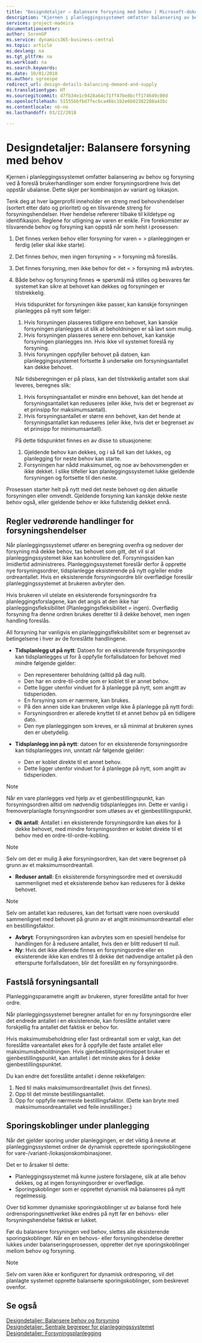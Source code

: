 ```yaml
---
title: "Designdetaljer – Balansere forsyning med behov | Microsoft-dokumentasjon"
description: "Kjernen i planleggingssystemet omfatter balansering av behov og forsyning ved å foreslå brukerhandlinger som endrer forsyningsordrene hvis det oppstår ubalanse. Dette skjer per kombinasjon av variant og lokasjon."
services: project-madeira
documentationcenter: 
author: SorenGP
ms.service: dynamics365-business-central
ms.topic: article
ms.devlang: na
ms.tgt_pltfrm: na
ms.workload: na
ms.search.keywords: 
ms.date: 10/01/2018
ms.author: sgroespe
redirect_url: design-details-balancing-demand-and-supply
ms.translationtype: HT
ms.sourcegitcommit: d7fb34e1c9428a64c71ff47be8bcff174649c00d
ms.openlocfilehash: 51555bbfbd7fec6ca46bc1b2e6b02382288a41bc
ms.contentlocale: nb-no
ms.lasthandoff: 03/22/2018

---
```

# <a name="design-details-balancing-supply-with-demand"></a>Designdetaljer: Balansere forsyning med behov
Kjernen i planleggingssystemet omfatter balansering av behov og forsyning ved å foreslå brukerhandlinger som endrer forsyningsordrene hvis det oppstår ubalanse. Dette skjer per kombinasjon av variant og lokasjon.  

Tenk deg at hver lagerprofil inneholder en streng med behovshendelser (sortert etter dato og prioritet) og en tilsvarende streng for forsyningshendelser. Hver hendelse refererer tilbake til kildetype og identifikasjon. Reglene for utligning av varen er enkle. Fire forekomster av tilsvarende behov og forsyning kan oppstå når som helst i prosessen:  

1. Det finnes verken behov eller forsyning for varen = > planleggingen er ferdig (eller skal ikke starte).  
2. Det finnes behov, men ingen forsyning = > forsyning må foreslås.  
3. Det finnes forsyning, men ikke behov for det = > forsyning må avbrytes.  
4. Både behov og forsyning finnes => spørsmål må stilles og besvares før systemet kan sikre at behovet kan dekkes og forsyningen er tilstrekkelig.  

     Hvis tidspunktet for forsyningen ikke passer, kan kanskje forsyningen planlegges på nytt som følger:  

    1.  Hvis forsyningen plasseres tidligere enn behovet, kan kanskje forsyningen planlegges ut slik at beholdningen er så lavt som mulig.  
    2.  Hvis forsyningen plasseres senere enn behovet, kan kanskje forsyningen planlegges inn. Hvis ikke vil systemet foreslå ny forsyning.  
    3.  Hvis forsyningen oppfyller behovet på datoen, kan planleggingssystemet fortsette å undersøke om forsyningsantallet kan dekke behovet.  

     Når tidsberegningen er på plass, kan det tilstrekkelig antallet som skal leveres, beregnes slik:  

    1.  Hvis forsyningsantallet er mindre enn behovet, kan det hende at forsyningsantallet kan reduseres (eller ikke, hvis det er begrenset av et prinsipp for maksimumsantall).  
    2.  Hvis forsyningsantallet er større enn behovet, kan det hende at forsyningsantallet kan reduseres (eller ikke, hvis det er begrenset av et prinsipp for minimumsantall).  

     På dette tidspunktet finnes en av disse to situasjonene:  

    1.  Gjeldende behov kan dekkes, og i så fall kan det lukkes, og planlegging for neste behov kan starte.  
    2.  Forsyningen har nådd maksimumet, og noe av behovsmengden er ikke dekket. I slike tilfeller kan planleggingssystemet lukke gjeldende forsyningen og fortsette til den neste.  

 Prosessen starter helt på nytt med det neste behovet og den aktuelle forsyningen eller omvendt. Gjeldende forsyning kan kanskje dekke neste behov også, eller gjeldende behov er ikke fullstendig dekket ennå.  

## <a name="rules-concerning-actions-for-supply-events"></a>Regler vedrørende handlinger for forsyningshendelser  
Når planleggingssystemet utfører en beregning ovenfra og nedover der forsyning må dekke behov, tas behovet som gitt, det vil si at planleggingssystemet ikke kan kontrollere det. Forsyningssiden kan Imidlertid administreres. Planleggingssystemet foreslår derfor å opprette nye forsyningsordrer, tidsplanlegge eksisterende på nytt og/eller endre ordreantallet. Hvis en eksisterende forsyningsordre blir overflødige foreslår planleggingssystemet at brukeren avbryter den.  

Hvis brukeren vil utelate en eksisterende forsyningsordre fra planleggingsforslagene, kan det angis at den ikke har planleggingsfleksibilitet (Planleggingsfleksibilitet = ingen). Overflødig forsyning fra denne ordren brukes deretter til å dekke behovet, men ingen handling foreslås.  

All forsyning har vanligvis en planleggingsfleksibilitet som er begrenset av betingelsene i hver av de foreslåtte handlingene.  

-   **Tidsplanlegg ut på nytt**: Datoen for en eksisterende forsyningsordre kan tidsplanlegges ut for å oppfylle forfallsdatoen for behovet med mindre følgende gjelder:  

    -   Den representerer beholdning (alltid på dag null).  
    -   Den har en ordre-til-ordre som er koblet til er annet behov.  
    -   Dette ligger utenfor vinduet for å planlegge på nytt, som angitt av tidsperioden.  
    -   En forsyning som er nærmere, kan brukes.  
    -   På den annen side kan brukeren velge ikke å planlegge på nytt fordi:  
    -   Forsyningsordren er allerede knyttet til et annet behov på en tidligere dato.  
    -   Den nye planleggingen som kreves, er så minimal at brukeren synes den er ubetydelig.  

-   **Tidsplanlegg inn på nytt**: datoen for en eksisterende forsyningsordre kan tidsplanlegges inn, unntatt når følgende gjelder:  

    -   Den er koblet direkte til et annet behov.  
    -   Dette ligger utenfor vinduet for å planlegge på nytt, som angitt av tidsperioden.  

> [!NOTE]  
>  Når en vare planlegges ved hjelp av et gjenbestillingspunkt, kan forsyningsordren alltid om nødvendig tidsplanlegges inn. Dette er vanlig i fremoverplanlagte forsyningsordrer som utløses av et gjenbestillingspunkt.  

-   **Øk antall**: Antallet i en eksisterende forsyningsordre kan økes for å dekke behovet, med mindre forsyningsordren er koblet direkte til et behov med en ordre-til-ordre-kobling.  

> [!NOTE]  
>  Selv om det er mulig å øke forsyningsordren, kan det være begrenset på grunn av et maksimumsordreantall.  

-   **Reduser antall**: En eksisterende forsyningsordre med et overskudd sammenlignet med et eksisterende behov kan reduseres for å dekke behovet.  

> [!NOTE]  
>  Selv om antallet kan reduseres, kan det fortsatt være noen overskudd sammenlignet med behovet på grunn av et angitt minimumsordreantall eller en bestillingsfaktor.  

-   **Avbryt**: Forsyningsordren kan avbrytes som en spesiell hendelse for handlingen for å redusere antallet, hvis den er blitt redusert til null.  
-   **Ny**: Hvis det ikke allerede finnes en forsyningsordre eller en eksisterende ikke kan endres til å dekke det nødvendige antallet på den etterspurte forfallsdatoen, blir det foreslått en ny forsyningsordre.  

## <a name="determining-the-supply-quantity"></a>Fastslå forsyningsantall  
Planleggingsparametre angitt av brukeren, styrer foreslåtte antall for hver ordre.  

Når planleggingssystemet beregner antallet for en ny forsyningsordre eller det endrede antallet i en eksisterende, kan foreslåtte antallet være forskjellig fra antallet det faktisk er behov for.  

Hvis maksimumsbeholdning eller fast ordreantall som er valgt, kan det foreslåtte vareantallet økes for å oppfylle det faste antallet eller maksimumsbeholdningen. Hvis gjenbestillingsprinsippet bruker et gjenbestillingspunkt, kan antallet i det minste økes for å dekke gjenbestillingspunktet.  

 Du kan endre det foreslåtte antallet i denne rekkefølgen:  

1. Ned til maks maksimumsordreantallet (hvis det finnes).  
2. Opp til det minste bestillingsantallet.  
3. Opp for oppfylle nærmeste bestillingsfaktor. (Dette kan bryte med maksimumsordreantallet ved feile innstillinger.)  

## <a name="order-tracking-links-during-planning"></a>Sporingskoblinger under planlegging  
Når det gjelder sporing under planleggingen, er det viktig å nevne at planleggingssystemet ordner de dynamisk opprettede sporingskoblingene for vare-/variant-/lokasjonskombinasjoner.  

Det er to årsaker til dette:  

-   Planleggingssystemet må kunne justere forslagene, slik at alle behov dekkes, og at ingen forsyningsordrer er overflødige.  
-   Sporingskoblinger som er opprettet dynamisk må balanseres på nytt regelmessig.  

Over tid kommer dynamiske sporingskoblinger ut av balanse fordi hele ordrensporingsnettverket ikke endres på nytt før en behovs- eller forsyningshendelse faktisk er lukket.  

Før du balansere forsyningen ved behov, slettes alle eksisterende sporingskoblinger. Når en en behovs- eller forsyningshendelse deretter lukkes under balanseringsprosessen, oppretter det nye sporingskoblinger mellom behov og forsyning.  

> [!NOTE]  
>  Selv om varen ikke er konfigurert for dynamisk ordresporing, vil det planlagte systemet opprette balanserte sporingskoblinger, som beskrevet ovenfor.  

## <a name="see-also"></a>Se også  
[Designdetaljer: Balansere behov og forsyning](design-details-balancing-demand-and-supply.md)   
[Designdetaljer: Sentrale begreper for planleggingssystemet](design-details-central-concepts-of-the-planning-system.md)   
[Designdetaljer: Forsyningsplanlegging](design-details-supply-planning.md)


